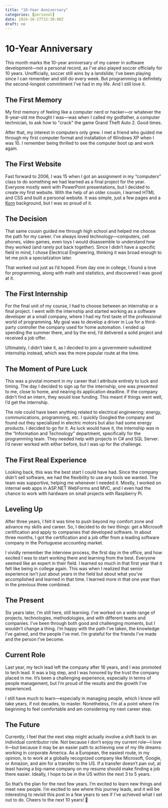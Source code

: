 ```yaml
---
title: "10-Year Anniversary"
categories: [personal]
date: 2024-10-27T15:30:00Z
draft: no
---
```

# 10-Year Anniversary
This month marks the 10-year anniversary of my career in software development—not a personal record, as I've also played soccer officially for 10 years. Unofficially, soccer still wins by a landslide; I’ve been playing since I can remember and still do every week. But programming is definitely the second-longest commitment I’ve had in my life. And I still love it.

## The First Memory
My first memory of feeling like a computer nerd or hacker—or whatever the 8-year-old me thought I was—was when I called my godfather, a computer technician, to ask how to "crack" the game Grand Theft Auto 2. Good times.

After that, my interest in computers only grew. I met a friend who guided me through my first computer format and installation of Windows XP when I was 10. I remember being thrilled to see the computer boot up and work again.

## The First Website
Fast forward to 2006, I was 15 when I got an assignment in my “computers” class to do something we had learned as a final project for the year. Everyone mostly went with PowerPoint presentations, but I decided to create my first website. With the help of an older cousin, I learned HTML and CSS and built a personal website. It was simple, just a few pages and a [Korn](https://en.wikipedia.org/wiki/Korn) background, but I was so proud of it.

## The Decision
That same cousin guided me through high school and helped me choose the path for my career. I’ve always loved technology—computers, cell phones, video games, even toys I would disassemble to understand how they worked (and rarely put back together). Since I didn’t have a specific field in mind, I chose Electrical Engineering, thinking it was broad enough to let me pick a specialization later.

That worked out just as I’d hoped. From day one in college, I found a love for programming, along with math and statistics, and discovered I was good at it.

## The First Internship
For the final unit of my course, I had to choose between an internship or a final project. I went with the internship and started working as a software developer at a small company, where I had my first taste of the professional world of programming. My goal was to develop a driver in Lua for a third-party controller the company used for home automation. I ended up spending the summer there, and by the end, I’d delivered a solid project and received a job offer.

Ultimately, I didn’t take it, as I decided to join a government-subsidized internship instead, which was the more popular route at the time.

## The Moment of Pure Luck
This was a pivotal moment in my career that I attribute entirely to luck and timing. The day I decided to sign up for the internship, one was presented to me, close to home, and nearing its application deadline. If the company didn’t find an intern, they would lose funding. This meant if things went well, I’d get the internship.

The role could have been anything related to electrical engineering: energy, communications, programming, etc. I quickly Googled the company and found out they specialized in electric motors but also had some energy products. I decided to go for it. As luck would have it, the internship was in the “Information and Technology” department, specifically for the programming team. They needed help with projects in C# and SQL Server. I’d never worked with either before, but I was up for the challenge.

## The First Real Experience
Looking back, this was the best start I could have had. Since the company didn’t sell software, we had the flexibility to use any tools we wanted. The team was supportive, helping me whenever I needed it. Mostly, I worked on internal web apps in ASP.NET WebForms and MVC, and I even had the chance to work with hardware on small projects with Raspberry Pi.

## Leveling Up
After three years, I felt it was time to push beyond my comfort zone and advance my skills and career. So, I decided to do two things: get a Microsoft certification and apply to companies that developed software. In about three months, I got the certification and a job offer from a leading software company in the Portuguese accounting market.

I vividly remember the interview process, the first day in the office, and how excited I was to start working there and learning from the best. Everyone seemed like an expert in their field. I learned so much in that first year that it felt like being in college again. This was when I realized that senior experience isn’t just about years in the field but about what you’ve accomplished and learned in that time. I learned more in that one year than in the previous three combined.

## The Present
Six years later, I’m still here, still learning. I’ve worked on a wide range of projects, technologies, methodologies, and with different teams and companies. I've been through both good and challenging moments, but I wouldn’t change a thing. I’m happy with the path I’ve taken, the knowledge I’ve gained, and the people I’ve met. I’m grateful for the friends I've made and the person I’ve become.

## Current Role
Last year, my tech lead left the company after 16 years, and I was promoted to tech lead. It was a big step, and I was honored by the trust the company placed in me. It’s been a challenging experience, especially in terms of people management, but I’m proud of the results and the growth I’ve experienced.

I still have much to learn—especially in managing people, which I know will take years, if not decades, to master. Nonetheless, I’m at a point where I’m beginning to feel comfortable and am considering my next career step.

## The Future
Currently, I feel that the next step might actually involve a shift back to an individual contributor role. Not because I don’t enjoy my current role—I love it—but because it may be an easier path to achieving one of my life dreams: working in corporate America. As a European, the easiest route, in my opinion, is to work at a globally recognized company like Microsoft, Google, or Amazon, and aim for a transfer to the US. If a transfer doesn’t pan out, at least having a big-name company on my resume should make finding a job there easier. Ideally, I hope to be in the US within the next 3 to 5 years.

So that’s the plan for the next few years. I’m excited to learn new things and meet new people. I’m excited to see where this journey leads, and it will be interesting to revisit this post in a few years to see if I’ve achieved what I set out to do. Cheers to the next 10 years! 🍻